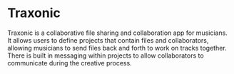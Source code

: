 # Traxonic
Traxonic is a collaborative file sharing and collaboration app for musicians.  It allows users to define projects that contain files and collaborators, allowing musicians to send files back and forth to work on tracks together.  There is built in messaging within projects to allow collaborators to communicate during the creative process.
